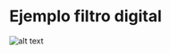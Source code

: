 # Ejemplo filtro digital

![alt text](https://github.com/fernandofilipuzzi-utn/Ejemplo_filtro_digital/blob/main/Ejemplo_filtro_digital/edicion_informe/img/construccion_diagr_bloques_dsp.jpg?raw=true)

